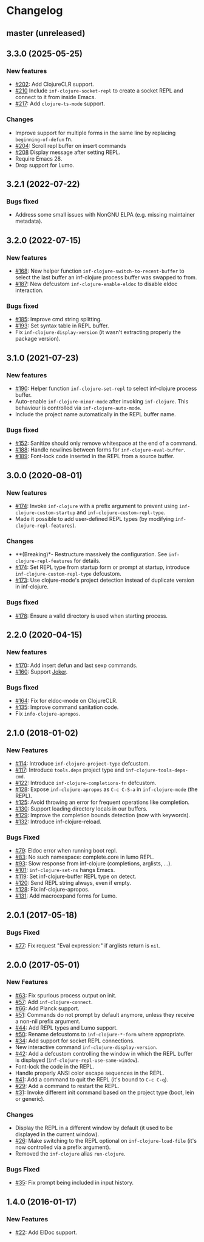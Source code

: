 # Changelog

## master (unreleased)

## 3.3.0 (2025-05-25)

### New features

- [#202](https://github.com/clojure-emacs/inf-clojure/issues/202): Add ClojureCLR support.
- [#210](https://github.com/clojure-emacs/inf-clojure/pull/210) Include `inf-clojure-socket-repl` to create a socket REPL and connect to it from inside Emacs.
- [#217](https://github.com/clojure-emacs/inf-clojure/pull/217): Add `clojure-ts-mode` support.

### Changes

- Improve support for multiple forms in the same line by replacing `beginning-of-defun` fn.
- [#204](https://github.com/clojure-emacs/inf-clojure/issues/204): Scroll repl buffer on insert commands
- [#208](https://github.com/clojure-emacs/inf-clojure/pull/208) Display message after setting REPL.
- Require Emacs 28.
- Drop support for Lumo.

## 3.2.1 (2022-07-22)

### Bugs fixed

- Address some small issues with NonGNU ELPA (e.g. missing maintainer metadata).

## 3.2.0 (2022-07-15)

### New features

- [#168](https://github.com/clojure-emacs/inf-clojure/pull/197): New helper function `inf-clojure-switch-to-recent-buffer` to select the last buffer an inf-clojure process buffer was swapped to from.
- [#187](https://github.com/clojure-emacs/inf-clojure/pull/197): New defcustom `inf-clojure-enable-eldoc` to disable eldoc interaction.

### Bugs fixed

- [#185](https://github.com/clojure-emacs/inf-clojure/issues/185): Improve cmd string splitting.
- [#193](https://github.com/clojure-emacs/inf-clojure/pull/193): Set syntax table in REPL buffer.
- Fix `inf-clojure-display-version` (it wasn't extracting properly the package version).

## 3.1.0 (2021-07-23)

### New features

- [#190](https://github.com/clojure-emacs/inf-clojure/pull/190): Helper function `inf-clojure-set-repl` to select inf-clojure process buffer.
- Auto-enable `inf-clojure-minor-mode` after invoking `inf-clojure`. This behaviour is controlled via `inf-clojure-auto-mode`.
- Include the project name automatically in the REPL buffer name.

### Bugs fixed

- [#152](https://github.com/clojure-emacs/inf-clojure/issues/152): Sanitize should only remove whitespace at the end of a command.
- [#188](https://github.com/clojure-emacs/inf-clojure/pull/188): Handle newlines between forms for `inf-clojure-eval-buffer`.
- [#189](https://github.com/clojure-emacs/inf-clojure/pull/189): Font-lock code inserted in the REPL from a source buffer.

## 3.0.0 (2020-08-01)

### New features

- [#174](https://github.com/clojure-emacs/inf-clojure/pull/174): Invoke `inf-clojure` with a prefix argument to prevent using `inf-clojure-custom-startup` and `inf-clojure-custom-repl-type`.
- Made it possible to add user-defined REPL types (by modifying `inf-clojure-repl-features`).

### Changes

- **(Breaking)*- Restructure massively the configuration. See `inf-clojure-repl-features` for details.
- [#174](https://github.com/clojure-emacs/inf-clojure/pull/174): Set REPL type from startup form or prompt at startup, introduce `inf-clojure-custom-repl-type` defcustom.
- [#173](https://github.com/clojure-emacs/inf-clojure/issues/173): Use clojure-mode's project detection instead of duplicate version in inf-clojure.

### Bugs fixed

- [#178](https://github.com/clojure-emacs/inf-clojure/issues/178): Ensure a valid directory is used when starting process.

## 2.2.0 (2020-04-15)

### New features

- [#170](https://github.com/clojure-emacs/inf-clojure/pull/170): Add insert defun and last sexp commands.
- [#160](https://github.com/clojure-emacs/inf-clojure/pull/160): Support [Joker](https://joker-lang.org/).

### Bugs fixed

- [#164](https://github.com/clojure-emacs/inf-clojure/pull/164): Fix for eldoc-mode on ClojureCLR.
- [#135](https://github.com/clojure-emacs/inf-clojure/pull/135): Improve command sanitation code.
- Fix `info-clojure-apropos`.

## 2.1.0 (2018-01-02)

### New Features

- [#114](https://github.com/clojure-emacs/inf-clojure/pull/114): Introduce `inf-clojure-project-type` defcustom.
- [#117](https://github.com/clojure-emacs/inf-clojure/pull/117): Introduce `tools.deps` project type and `inf-clojure-tools-deps-cmd`.
- [#122](https://github.com/clojure-emacs/inf-clojure/pull/122): Introduce `inf-clojure-completions-fn` defcustom.
- [#128](https://github.com/clojure-emacs/inf-clojure/pull/128): Expose `inf-clojure-apropos` as `C-c C-S-a` in `inf-clojure-mode` (the REPL).
- [#125](https://github.com/clojure-emacs/inf-clojure/pull/125): Avoid throwing an error for frequent operations like completion.
- [#130](https://github.com/clojure-emacs/inf-clojure/pull/130): Support loading directory locals in our buffers.
- [#129](https://github.com/clojure-emacs/inf-clojure/pull/129): Improve the completion bounds detection (now with keywords).
- [#132](https://github.com/clojure-emacs/inf-clojure/pull/132): Introduce inf-clojure-reload.

### Bugs Fixed

- [#79](https://github.com/clojure-emacs/inf-clojure/pull/82): Eldoc error when running boot repl.
- [#83](https://github.com/clojure-emacs/inf-clojure/pull/85): No such namespace: complete.core in lumo REPL.
- [#93](https://github.com/clojure-emacs/inf-clojure/pull/93): Slow response from inf-clojure (completions, arglists, ...).
- [#101](https://github.com/clojure-emacs/inf-clojure/pull/101): `inf-clojure-set-ns` hangs Emacs.
- [#119](https://github.com/clojure-emacs/inf-clojure/pull/119): Set inf-clojure-buffer REPL type on detect.
- [#120](https://github.com/clojure-emacs/inf-clojure/pull/120): Send REPL string always, even if empty.
- [#128](https://github.com/clojure-emacs/inf-clojure/pull/128): Fix inf-clojure-apropos.
- [#131](https://github.com/clojure-emacs/inf-clojure/pull/131): Add macroexpand forms for Lumo.

## 2.0.1 (2017-05-18)

### Bugs Fixed

- [#77](https://github.com/clojure-emacs/inf-clojure/pull/77): Fix request "Eval expression:" if arglists return is `nil`.

## 2.0.0 (2017-05-01)

### New Features

- [#63](https://github.com/clojure-emacs/inf-clojure/pull/69): Fix spurious process output on init.
- [#57](https://github.com/clojure-emacs/inf-clojure/pull/68): Add `inf-clojure-connect`.
- [#66](https://github.com/clojure-emacs/inf-clojure/pull/56): Add Planck support.
- [#51](https://github.com/clojure-emacs/inf-clojure/pull/51): Commands do not prompt by default anymore, unless they receive a non-nil prefix argument.
- [#44](https://github.com/clojure-emacs/inf-clojure/pull/44): Add REPL types and Lumo support.
- [#50](https://github.com/clojure-emacs/inf-clojure/pull/50): Rename defcustoms to `inf-clojure-*-form` where appropriate.
- [#34](https://github.com/clojure-emacs/inf-clojure/pull/34): Add support for socket REPL connections.
- New interactive command `inf-clojure-display-version`.
- [#42](https://github.com/clojure-emacs/inf-clojure/issues/42): Add a defcustom controlling the window in which the REPL buffer is displayed (`inf-clojure-repl-use-same-window`).
- Font-lock the code in the REPL.
- Handle properly ANSI color escape sequences in the REPL.
- [#41](https://github.com/clojure-emacs/inf-clojure/issues/41): Add a command to quit the REPL (it's bound to `C-c C-q`).
- [#29](https://github.com/clojure-emacs/inf-clojure/issues/29): Add a command to restart the REPL.
- [#31](https://github.com/clojure-emacs/inf-clojure/issues/31): Invoke different init command based on the project type (boot, lein or generic).

### Changes

- Display the REPL in a different window by default (it used to be displayed in the current window).
- [#26](https://github.com/clojure-emacs/inf-clojure/issues/26): Make switching to the REPL optional on `inf-clojure-load-file` (it's now controlled via a prefix argument).
- Removed the `inf-clojure` alias `run-clojure`.

### Bugs Fixed

- [#35](https://github.com/clojure-emacs/inf-clojure/issues/35): Fix prompt being included in input history.

## 1.4.0 (2016-01-17)

### New Features

- [#22](https://github.com/clojure-emacs/inf-clojure/pull/22): Add ElDoc support.
